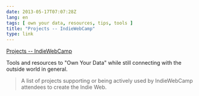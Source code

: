 ```yaml
---
date: 2013-05-17T07:07:28Z
lang: en
tags: [ own your data, resources, tips, tools ]
title: "Projects -- IndieWebCamp"
type: link
---
```


[Projects -- IndieWebCamp](http://indiewebcamp.com/projects)

Tools and resources to "Own Your Data" while still connecting with the
outside world in general.

> A list of projects supporting or being actively used by IndieWebCamp
> attendees to create the Indie Web.

